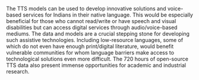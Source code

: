 The TTS models can be used to develop innovative solutions and voice-based services for Indians in their native language. This would be especially beneficial for those who cannot read/write or have speech and visual disabilities but can access digital services through audio/voice-based mediums. The data and models are a crucial stepping stone for developing such assistive technologies. Including low-resource languages, some of which do not even have enough print/digital literature, would benefit vulnerable communities for whom language barriers make access to technological solutions even more difficult. The 720 hours of open-source TTS data also present immense opportunities for academic and industrial research.